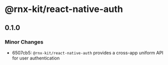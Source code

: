 # @rnx-kit/react-native-auth

## 0.1.0
### Minor Changes

- 6507cb5: `@rnx-kit/react-native-auth` provides a cross-app uniform API for user authentication
